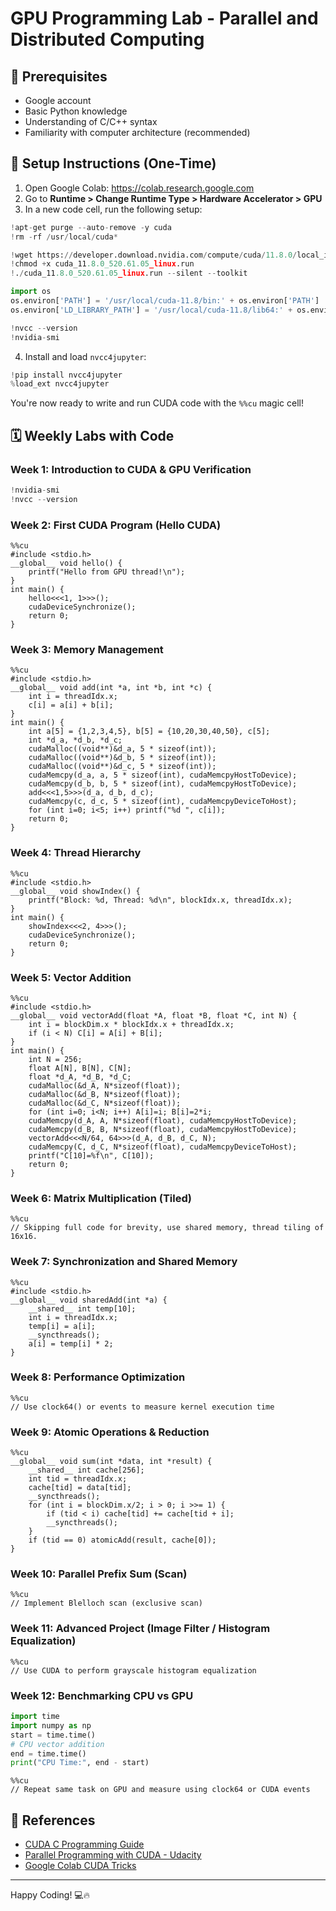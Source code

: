 # GPU Programming Lab - Parallel and Distributed Computing

## 🚀 Prerequisites

- Google account
- Basic Python knowledge
- Understanding of C/C++ syntax
- Familiarity with computer architecture (recommended)

## 🧰 Setup Instructions (One-Time)

1. Open Google Colab: https://colab.research.google.com
2. Go to **Runtime > Change Runtime Type > Hardware Accelerator > GPU**
3. In a new code cell, run the following setup:

```python
!apt-get purge --auto-remove -y cuda
!rm -rf /usr/local/cuda*

!wget https://developer.download.nvidia.com/compute/cuda/11.8.0/local_installers/cuda_11.8.0_520.61.05_linux.run
!chmod +x cuda_11.8.0_520.61.05_linux.run
!./cuda_11.8.0_520.61.05_linux.run --silent --toolkit

import os
os.environ['PATH'] = '/usr/local/cuda-11.8/bin:' + os.environ['PATH']
os.environ['LD_LIBRARY_PATH'] = '/usr/local/cuda-11.8/lib64:' + os.environ.get('LD_LIBRARY_PATH', '')

!nvcc --version
!nvidia-smi
```

4. Install and load `nvcc4jupyter`:

```python
!pip install nvcc4jupyter
%load_ext nvcc4jupyter
```

You're now ready to write and run CUDA code with the `%%cu` magic cell!

## 🗓️ Weekly Labs with Code

### Week 1: Introduction to CUDA & GPU Verification
```python
!nvidia-smi
!nvcc --version
```

### Week 2: First CUDA Program (Hello CUDA)
```cuda
%%cu
#include <stdio.h>
__global__ void hello() {
    printf("Hello from GPU thread!\n");
}
int main() {
    hello<<<1, 1>>>();
    cudaDeviceSynchronize();
    return 0;
}
```

### Week 3: Memory Management
```cuda
%%cu
#include <stdio.h>
__global__ void add(int *a, int *b, int *c) {
    int i = threadIdx.x;
    c[i] = a[i] + b[i];
}
int main() {
    int a[5] = {1,2,3,4,5}, b[5] = {10,20,30,40,50}, c[5];
    int *d_a, *d_b, *d_c;
    cudaMalloc((void**)&d_a, 5 * sizeof(int));
    cudaMalloc((void**)&d_b, 5 * sizeof(int));
    cudaMalloc((void**)&d_c, 5 * sizeof(int));
    cudaMemcpy(d_a, a, 5 * sizeof(int), cudaMemcpyHostToDevice);
    cudaMemcpy(d_b, b, 5 * sizeof(int), cudaMemcpyHostToDevice);
    add<<<1,5>>>(d_a, d_b, d_c);
    cudaMemcpy(c, d_c, 5 * sizeof(int), cudaMemcpyDeviceToHost);
    for (int i=0; i<5; i++) printf("%d ", c[i]);
    return 0;
}
```

### Week 4: Thread Hierarchy
```cuda
%%cu
#include <stdio.h>
__global__ void showIndex() {
    printf("Block: %d, Thread: %d\n", blockIdx.x, threadIdx.x);
}
int main() {
    showIndex<<<2, 4>>>();
    cudaDeviceSynchronize();
    return 0;
}
```

### Week 5: Vector Addition
```cuda
%%cu
#include <stdio.h>
__global__ void vectorAdd(float *A, float *B, float *C, int N) {
    int i = blockDim.x * blockIdx.x + threadIdx.x;
    if (i < N) C[i] = A[i] + B[i];
}
int main() {
    int N = 256;
    float A[N], B[N], C[N];
    float *d_A, *d_B, *d_C;
    cudaMalloc(&d_A, N*sizeof(float));
    cudaMalloc(&d_B, N*sizeof(float));
    cudaMalloc(&d_C, N*sizeof(float));
    for (int i=0; i<N; i++) A[i]=i; B[i]=2*i;
    cudaMemcpy(d_A, A, N*sizeof(float), cudaMemcpyHostToDevice);
    cudaMemcpy(d_B, B, N*sizeof(float), cudaMemcpyHostToDevice);
    vectorAdd<<<N/64, 64>>>(d_A, d_B, d_C, N);
    cudaMemcpy(C, d_C, N*sizeof(float), cudaMemcpyDeviceToHost);
    printf("C[10]=%f\n", C[10]);
    return 0;
}
```

### Week 6: Matrix Multiplication (Tiled)
```cuda
%%cu
// Skipping full code for brevity, use shared memory, thread tiling of 16x16.
```

### Week 7: Synchronization and Shared Memory
```cuda
%%cu
#include <stdio.h>
__global__ void sharedAdd(int *a) {
    __shared__ int temp[10];
    int i = threadIdx.x;
    temp[i] = a[i];
    __syncthreads();
    a[i] = temp[i] * 2;
}
```

### Week 8: Performance Optimization
```cuda
%%cu
// Use clock64() or events to measure kernel execution time
```

### Week 9: Atomic Operations & Reduction
```cuda
%%cu
__global__ void sum(int *data, int *result) {
    __shared__ int cache[256];
    int tid = threadIdx.x;
    cache[tid] = data[tid];
    __syncthreads();
    for (int i = blockDim.x/2; i > 0; i >>= 1) {
        if (tid < i) cache[tid] += cache[tid + i];
        __syncthreads();
    }
    if (tid == 0) atomicAdd(result, cache[0]);
}
```

### Week 10: Parallel Prefix Sum (Scan)
```cuda
%%cu
// Implement Blelloch scan (exclusive scan)
```

### Week 11: Advanced Project (Image Filter / Histogram Equalization)
```cuda
%%cu
// Use CUDA to perform grayscale histogram equalization
```

### Week 12: Benchmarking CPU vs GPU
```python
import time
import numpy as np
start = time.time()
# CPU vector addition
end = time.time()
print("CPU Time:", end - start)
```
```cuda
%%cu
// Repeat same task on GPU and measure using clock64 or CUDA events
```

## 📌 References

- [CUDA C Programming Guide](https://docs.nvidia.com/cuda/cuda-c-programming-guide/index.html)
- [Parallel Programming with CUDA - Udacity](https://www.udacity.com/course/intro-to-parallel-programming--cs344)
- [Google Colab CUDA Tricks](https://colab.research.google.com)

---

Happy Coding! 💻🔥
